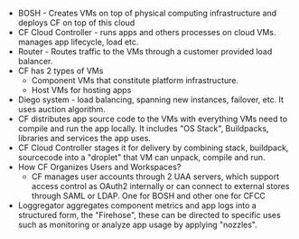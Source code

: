 * BOSH - Creates VMs on top of physical computing infrastructure and deploys CF on top of this cloud
* CF Cloud Controller - runs apps and others processes on cloud VMs. manages app lifecycle, load etc.
* Router - Routes traffic to the VMs through a customer provided load balancer.
* CF has 2 types of VMs 
    * Component VMs that constitute platform infrastructure.
    * Host VMs for hosting apps
* Diego system - load balancing, spanning new instances, failover, etc. It uses auction algorithm.
* CF distributes app source code to the VMs with everything VMs need to compile and run the app locally. It includes "OS Stack", Buildpacks, libraries and services the app uses.
* CF Cloud Controller stages it for delivery by combining stack, buildpack, sourcecode into a "droplet" that VM can unpack, compile and run.
* How CF Organizes Users and Workspaces?
    * CF manages user accounts through 2 UAA servers, which support access control as OAuth2 internally or can connect to external stores through SAML or LDAP. One for BOSH and other one for CFCC
* Loggregator aggregates component metrics and app logs into a structured form, the "Firehose", these can be directed to specific uses such as monitoring or analyze app usage by applying "nozzles".





